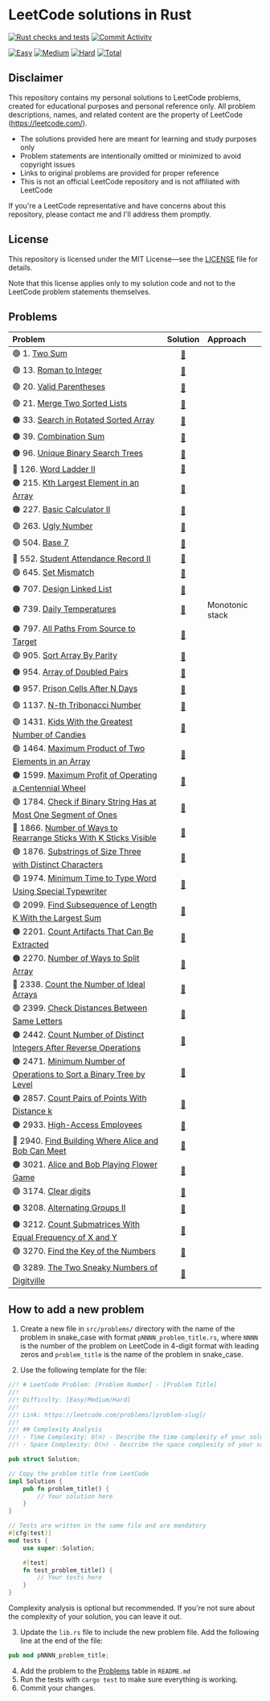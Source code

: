 # LeetCode solutions in Rust

[![Rust checks and tests](https://github.com/thegovyadina/leetcode-rust/actions/workflows/rust.yml/badge.svg?event=push)](https://github.com/thegovyadina/leetcode-rust/actions/workflows/rust.yml)
[![Commit Activity](https://img.shields.io/github/commit-activity/m/thegovyadina/leetcode-rust)](https://github.com/thegovyadina/leetcode-rust/commits/main)


<!-- LEETCODE-BADGES:START -->
[![Easy](https://img.shields.io/badge/Easy-19-brightgreen)](#problems) [![Medium](https://img.shields.io/badge/Medium-19-orange)](#problems) [![Hard](https://img.shields.io/badge/Hard-5-red)](#problems) [![Total](https://img.shields.io/badge/Total-43-blue)](#problems)
<!-- LEETCODE-BADGES:END -->

## Disclaimer

This repository contains my personal solutions to LeetCode problems, created for educational purposes
and personal reference only. All problem descriptions, names, and related content
are the property of LeetCode (https://leetcode.com/).

- The solutions provided here are meant for learning and study purposes only
- Problem statements are intentionally omitted or minimized to avoid copyright issues
- Links to original problems are provided for proper reference
- This is not an official LeetCode repository and is not affiliated with LeetCode

If you're a LeetCode representative and have concerns about this repository,
please contact me and I'll address them promptly.

## License

This repository is licensed under the MIT License—see the [LICENSE](LICENSE) file for details.

Note that this license applies only to my solution code and not to the LeetCode problem statements themselves.

## Problems

| Problem                                                                                                                                                            |                                        Solution                                         | Approach        |
|:-------------------------------------------------------------------------------------------------------------------------------------------------------------------|:---------------------------------------------------------------------------------------:|:----------------|
| 🟢 1. [Two Sum](https://leetcode.com/problems/two-sum/)                                                                                                            |                           [🦀](src/problems/p0001_two_sum.rs)                           |                 |
| 🟢 13. [Roman to Integer](https://leetcode.com/problems/roman-to-integer/)                                                                                         |                      [🦀](src/problems/p0013_roman_to_integer.rs)                       |                 |
| 🟢 20. [Valid Parentheses](https://leetcode.com/problems/valid-parentheses/)                                                                                       |                      [🦀](src/problems/p0020_valid_parentheses.rs)                      |                 |
| 🟢 21. [Merge Two Sorted Lists](https://leetcode.com/problems/merge-two-sorted-lists/)                                                                             |                   [🦀](src/problems/p0021_merge_two_sorted_lists.rs)                    |                 |
| 🟠 33. [Search in Rotated Sorted Array](https://leetcode.com/problems/two-sum/)                                                                                    |               [🦀](src/problems/p0033_search_in_rotated_sorted_array.rs)                |                 |
| 🟠 39. [Combination Sum](https://leetcode.com/problems/combination-sum/)                                                                                           |                       [🦀](src/problems/p0039_combination_sum.rs)                       |                 |
| 🟠 96. [Unique Binary Search Trees](https://leetcode.com/problems/unique-binary-search-trees/)                                                                     |                 [🦀](src/problems/p0096_unique_binary_search_trees.rs)                  |                 |
| 🔴 126. [Word Ladder II](https://leetcode.com/problems/word-ladder-ii/)                                                                                            |                       [🦀](src/problems/p0126_word_ladder_ii.rs)                        |                 |
| 🟠 215. [Kth Largest Element in an Array](https://leetcode.com/problems/search-in-rotated-sorted-array/)                                                           |               [🦀](src/problems/p0215_kth_largest_element_in_an_array.rs)               |                 |
| 🟠 227. [Basic Calculator II](https://leetcode.com/problems/basic-calculator-ii/)                                                                                  |                     [🦀](src/problems/p0227_basic_calculator_2.rs)                      |                 |
| 🟢 263. [Ugly Number](https://leetcode.com/problems/ugly-number/)                                                                                                  |                         [🦀](src/problems/p0263_ugly_number.rs)                         |                 |
| 🟢 504. [Base 7](https://leetcode.com/problems/base-7/)                                                                                                            |                           [🦀](src/problems/p0504_base_7.rs)                            |                 |
| 🔴 552. [Student Attendance Record II](https://leetcode.com/problems/student-attendance-record-ii/)                                                                |                [🦀](src/problems/p0552_student_attendance_record_ii.rs)                 |                 |
| 🟢 645. [Set Mismatch](https://leetcode.com/problems/set-mismatch/)                                                                                                |                        [🦀](src/problems/p0645_set_mismatch.rs)                         |                 |
| 🟠 707. [Design Linked List](https://leetcode.com/problems/design-linked-list/)                                                                                    |                     [🦀](src/problems/p0707_design_linked_list.rs)                      |                 |
| 🟠 739. [Daily Temperatures](https://leetcode.com/problems/daily-temperatures/)                                                                                    |                     [🦀](src/problems/p0739_daily_temperatures.rs)                      | Monotonic stack |
| 🟠 797. [All Paths From Source to Target](https://leetcode.com/problems/all-paths-from-source-to-target/)                                                          |               [🦀](src/problems/p0797_all_paths_from_source_to_target.rs)               |                 |
| 🟢 905. [Sort Array By Parity](https://leetcode.com/problems/sort-array-by-parity/)                                                                                |                    [🦀](src/problems/p0905_sort_array_by_parity.rs)                     |                 |
| 🟠 954. [Array of Doubled Pairs](https://leetcode.com/problems/array-of-doubled-pairs/)                                                                            |                   [🦀](src/problems/p0954_array_of_doubled_pairs.rs)                    |                 |
| 🟠 957. [Prison Cells After N Days](https://leetcode.com/problems/prison-cells-after-n-days/)                                                                      |                  [🦀](src/problems/p0957_prison_cells_after_n_days.rs)                  |                 |
| 🟢 1137. [N-th Tribonacci Number](https://leetcode.com/problems/n-th-tribonacci-number/)                                                                           |                    [🦀](src/problems/p1137_nth_tribonacci_number.rs)                    |                 |
| 🟢 1431. [Kids With the Greatest Number of Candies](https://leetcode.com/problems/kids-with-the-greatest-number-of-candies/)                                       |          [🦀](src/problems/p1431_kids_with_the_greatest_number_of_candies.rs)           |                 |
| 🟢 1464. [Maximum Product of Two Elements in an Array](https://leetcode.com/problems/maximum-product-of-two-elements-in-an-array/)                                 |         [🦀](src/problems/p1464_maximum_product_of_two_elements_in_an_array.rs)         |                 |
| 🟠 1599. [Maximum Profit of Operating a Centennial Wheel](https://leetcode.com/problems/maximum-profit-of-operating-a-centennial-wheel/)                           |       [🦀](src/problems/p1599_maximum_profit_of_operating_a_centennial_wheel.rs)        |                 |
| 🟢 1784. [Check if Binary String Has at Most One Segment of Ones](https://leetcode.com/problems/check-if-binary-string-has-at-most-one-segment-of-ones/)           |   [🦀](src/problems/p1784_check_if_binary_string_has_at_most_one_segment_of_ones.rs)    |                 |
| 🔴 1866. [Number of Ways to Rearrange Sticks With K Sticks Visible](https://leetcode.com/problems/number-of-ways-to-rearrange-sticks-with-k-sticks-visible/)       |  [🦀](src/problems/p1866_number_of_ways_to_rearrange_sticks_with_k_sticks_visible.rs)   |                 |
| 🟢 1876. [Substrings of Size Three with Distinct Characters](https://leetcode.com/problems/substrings-of-size-three-with-distinct-characters/)                     |      [🦀](src/problems/p1876_substrings_of_size_three_with_distinct_characters.rs)      |                 |
| 🟢 1974. [Minimum Time to Type Word Using Special Typewriter](https://leetcode.com/problems/minimum-time-to-type-word-using-special-typewriter/)                   |    [🦀](src/problems/p1974_minimimum_time_to_type_word_using_special_typewriter.rs)     |                 |
| 🟢 2099. [Find Subsequence of Length K With the Largest Sum](https://leetcode.com/problems/find-subsequence-of-length-k-with-the-largest-sum/)                     |      [🦀](src/problems/p2099_find_subsequence_of_length_k_with_the_largest_sum.rs)      |                 |
| 🟠 2201. [Count Artifacts That Can Be Extracted](https://leetcode.com/problems/count-artifacts-that-can-be-extracted/)                                             |            [🦀](src/problems/p2201_count_artifacts_that_can_be_extracted.rs)            |                 |
| 🟠 2270. [Number of Ways to Split Array](https://leetcode.com/problems/number-of-ways-to-split-array/)                                                             |                [🦀](src/problems/p2270_number_of_ways_to_split_array.rs)                |                 |
| 🔴 2338. [Count the Number of Ideal Arrays](https://leetcode.com/problems/count-the-number-of-ideal-arrays/)                                                       |              [🦀](src/problems/p2338_count_the_number_of_ideal_arrays.rs)               |                 |
| 🟢 2399. [Check Distances Between Same Letters](https://leetcode.com/problems/check-distances-between-same-letters/)                                               |            [🦀](src/problems/p2399_check_distances_between_same_letters.rs)             |                 |
| 🟠 2442. [Count Number of Distinct Integers After Reverse Operations](https://leetcode.com/problems/count-number-of-distinct-integers-after-reverse-operations/)   | [🦀](src/problems/p2442_count_number_of_distinct_integers_after_reverse_operations.rs)  |                 |
| 🟠 2471. [Minimum Number of Operations to Sort a Binary Tree by Level](https://leetcode.com/problems/minimum-number-of-operations-to-sort-a-binary-tree-by-level/) | [🦀](src/problems/p2471_minimum_number_of_operations_to_sort_a_binary_tree_by_level.rs) |                 |
| 🟠 2857. [Count Pairs of Points With Distance k](https://leetcode.com/problems/count-pairs-of-points-with-distance-k/)                                             |            [🦀](src/problems/p2471_count_pairs_of_points_with_distance_k.rs)            |                 |
| 🟠 2933. [High-Access Employees](https://leetcode.com/problems/high-access-employees/)                                                                             |                    [🦀](src/problems/p2933_high_access_employees.rs)                    |                 |
| 🔴 2940. [Find Building Where Alice and Bob Can Meet](https://leetcode.com/problems/find-building-where-alice-and-bob-can-meet/)                                   |         [🦀](src/problems/p2940_find_building_where_alice_and_bob_can_meet.rs)          |                 |
| 🟠 3021. [Alice and Bob Playing Flower Game](https://leetcode.com/problems/alice-and-bob-playing-flower-game/)                                                     |              [🦀](src/problems/p3021_alice_and_bob_playing_flower_game.rs)              |                 |
| 🟢 3174. [Clear digits](https://leetcode.com/problems/clear-digits/)                                                                                               |                        [🦀](src/problems/p3174_clear_digits.rs)                         |                 |
| 🟠 3208. [Alternating Groups II](https://leetcode.com/problems/alternating-groups-ii/)                                                                             |                    [🦀](src/problems/p3208_alternating_groups_ii.rs)                    |                 |
| 🟠 3212. [Count Submatrices With Equal Frequency of X and Y](https://leetcode.com/problems/count-submatrices-with-equal-frequency-of-x-and-y/)                     |      [🦀](src/problems/p3212_count_submatrices_with_equal_frequency_of_x_and_y.rs)      |                 |
| 🟢 3270. [Find the Key of the Numbers](https://leetcode.com/problems/find-the-key-of-the-numbers/)                                                                 |                 [🦀](src/problems/p3270_find_the_key_of_the_numbers.rs)                 |                 |
| 🟢 3289. [The Two Sneaky Numbers of Digitville](https://leetcode.com/problems/the-two-sneaky-numbers-of-digitville/)                                               |            [🦀](src/problems/p3289_the_two_sneaky_numbers_of_digitville.rs)             |                 |

## How to add a new problem

1. Create a new file in `src/problems/` directory with the name of the problem in snake_case with format
   `pNNNN_problem_title.rs`, where `NNNN` is the number of the problem on LeetCode in 4-digit format with leading zeros
   and `problem_title` is the name of the problem in snake_case.

2. Use the following template for the file:

```rust
//! # LeetCode Problem: [Problem Number] - [Problem Title]
//!
//! Difficulty: [Easy/Medium/Hard]
//!
//! Link: https://leetcode.com/problems/[problem-slug]/
//!
//! ## Complexity Analysis
//! - Time Complexity: O(n) - Describe the time complexity of your solution.
//! - Space Complexity: O(n) - Describe the space complexity of your solution.

pub struct Solution;

// Copy the problem title from LeetCode
impl Solution {
    pub fn problem_title() {
        // Your solution here
    }
}

// Tests are written in the same file and are mandatory
#[cfg(test)]
mod tests {
    use super::Solution;

    #[test]
    fn test_problem_title() {
        // Your tests here
    }
}
```

Complexity analysis is optional but recommended. If you're not sure about the complexity of your solution,
you can leave it out.

3. Update the `lib.rs` file to include the new problem file. Add the following line at the end of the file:

```rust
pub mod pNNNN_problem_title;
```

4. Add the problem to the [Problems](#problems) table in `README.md`
5. Run the tests with `cargo test` to make sure everything is working.
6. Commit your changes.
